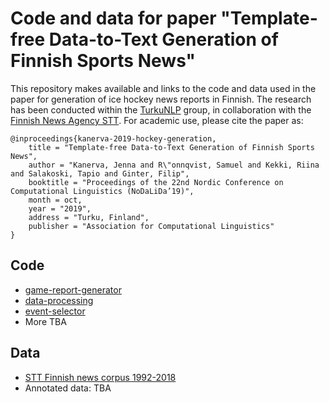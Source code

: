 # Code and data for paper "Template-free Data-to-Text Generation of Finnish Sports News"

This repository makes available and links to the code and data used in the paper for generation of ice hockey news reports in Finnish. The research has been conducted within the [TurkuNLP](https://turkunlp.org/) group, in collaboration with the [Finnish News Agency STT](http://stt.fi). For academic use, please cite the paper as:

```
@inproceedings{kanerva-2019-hockey-generation,
    title = "Template-free Data-to-Text Generation of Finnish Sports News",
    author = "Kanerva, Jenna and R\"onnqvist, Samuel and Kekki, Riina and Salakoski, Tapio and Ginter, Filip",
    booktitle = "Proceedings of the 22nd Nordic Conference on Computational Linguistics (NoDaLiDa’19)",
    month = oct,
    year = "2019",
    address = "Turku, Finland",
    publisher = "Association for Computational Linguistics"
}
```

## Code

* [game-report-generator](https://github.com/scoopmatic/game-report-generator)
* [data-processing](https://github.com/scoopmatic/data-processing)
* [event-selector](https://github.com/scoopmatic/event-selector)
* More TBA

## Data

* [STT Finnish news corpus 1992-2018](http://urn.fi/urn:nbn:fi:lb-2019041501)
* Annotated data: TBA
